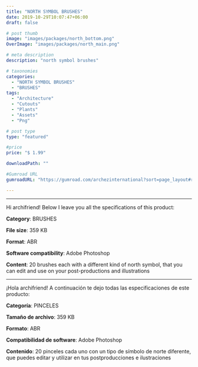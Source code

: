 ```yaml
---
title: "NORTH SYMBOL BRUSHES"
date: 2019-10-29T10:07:47+06:00
draft: false

# post thumb
image: "images/packages/north_bottom.png"
OverImage: "images/packages/north_main.png"

# meta description
description: "north symbol brushes"

# taxonomies
categories:
  - "NORTH SYMBOL BRUSHES"
  - "BRUSHES"
tags:
  - "Architecture"
  - "Cutouts"
  - "Plants"
  - "Assets"
  - "Png"

# post type
type: "featured"

#price
price: "$ 1.99"

downloadPath: ""

#Gumroad URL
gumroadURL: "https://gumroad.com/archezinternational?sort=page_layout#rmGyc"

---
```


___

Hi archifriend! Below I leave you all the specifications of this product:

**Category**: BRUSHES

**File size**: 359 KB

**Format**: ABR

**Software compatibility**: Adobe Photoshop

**Content**: 20 brushes each with a different kind of north symbol, that you can edit and use on your post-productions and illustrations

_____

¡Hola archifriend! A continuación te dejo todas las especificaciones de este producto:

**Categoría**: PINCELES

**Tamaño de archivo**: 359 KB

**Formato**: ABR

**Compatibilidad de software**: Adobe Photoshop

**Contenido**: 20 pinceles cada uno con un tipo de símbolo de norte diferente, que puedes editar y utilizar en tus postproducciones e ilustraciones